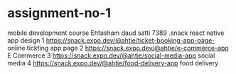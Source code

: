 # assignment-no-1
mobile development course Ehtasham daud satti 7389
.snack react native app design 
   1    https://snack.expo.dev/@ahtie/ticket-booking-app-page-          online tickting app page
   2    https://snack.expo.dev/@ahtie/e-commerce-app                     E Commerce
   3    https://snack.expo.dev/@ahtie/social-media-app                  social media
   4    https://snack.expo.dev/@ahtie/food-delivery-app                 food delivery
